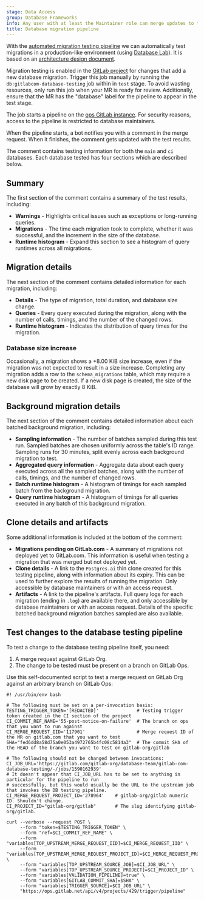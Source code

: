 ```yaml
---
stage: Data Access
group: Database Frameworks
info: Any user with at least the Maintainer role can merge updates to this content. For details, see https://docs.gitlab.com/ee/development/development_processes.html#development-guidelines-review.
title: Database migration pipeline
---
```


With the [automated migration testing pipeline](https://gitlab.com/gitlab-org/database-team/gitlab-com-database-testing)
we can automatically test migrations in a production-like environment (using [Database Lab](database_lab.md)).
It is based on an [architecture design document](https://handbook.gitlab.com/handbook/engineering/architecture/design-documents/database_testing/).

Migration testing is enabled in the [GitLab project](https://gitlab.com/gitlab-org/gitlab)
for changes that add a new database migration. Trigger this job manually by running the
`db:gitlabcom-database-testing` job within in `test` stage. To avoid wasting resources,
only run this job when your MR is ready for review. Additionally, ensure that the MR has the "database" label for the pipeline to appear in the test stage.

The job starts a pipeline on the [ops GitLab instance](https://ops.gitlab.net/).
For security reasons, access to the pipeline is restricted to database maintainers.

When the pipeline starts, a bot notifies you with a comment in the merge request.
When it finishes, the comment gets updated with the test results.

The comment contains testing information for both the `main` and `ci` databases.
Each database tested has four sections which are described below.

## Summary

The first section of the comment contains a summary of the test results, including:

- **Warnings** - Highlights critical issues such as exceptions or long-running queries.
- **Migrations** - The time each migration took to complete, whether it was successful,
  and the increment in the size of the database.
- **Runtime histogram** - Expand this section to see a histogram of query runtimes across all migrations.

## Migration details

The next section of the comment contains detailed information for each migration, including:

- **Details** - The type of migration, total duration, and database size change.
- **Queries** - Every query executed during the migration, along with the number of
  calls, timings, and the number of the changed rows.
- **Runtime histogram** - Indicates the distribution of query times for the migration.

### Database size increase

Occasionally, a migration shows a +8.00 KiB size increase, even if the migration was not
expected to result in a size increase. Completing any migration adds a row to the
`schema_migrations` table, which may require a new disk page to be created.
If a new disk page is created, the size of the database will grow by exactly 8 KiB.

## Background migration details

The next section of the comment contains detailed information about each batched background migration, including:

- **Sampling information** - The number of batches sampled during this test run.
  Sampled batches are chosen uniformly across the table's ID range. Sampling runs
  for 30 minutes, split evenly across each background migration to test.
- **Aggregated query information** - Aggregate data about each query executed across
  all the sampled batches, along with the number of calls, timings, and the number of changed rows.
- **Batch runtime histogram** - A histogram of timings for each sampled batch
  from the background migration.
- **Query runtime histogram** - A histogram of timings for all queries executed
  in any batch of this background migration.

## Clone details and artifacts

Some additional information is included at the bottom of the comment:

- **Migrations pending on GitLab.com** - A summary of migrations not deployed yet
  to GitLab.com. This information is useful when testing a migration that was merged
  but not deployed yet.
- **Clone details** - A link to the `Postgres.ai` thin clone created for this
  testing pipeline, along with information about its expiry. This can be used to
  further explore the results of running the migration. Only accessible by
  database maintainers or with an access request.
- **Artifacts** - A link to the pipeline's artifacts. Full query logs for each
  migration (ending in `.log`) are available there, and only accessible by
  database maintainers or with an access request. Details of the specific
  batched background migration batches sampled are also available.

## Test changes to the database testing pipeline

To test a change to the database testing pipeline itself, you need:

1. A merge request against GitLab Org.
1. The change to be tested must be present on a branch on GitLab Ops.

Use this self-documented script to test a merge request on GitLab Org against an arbitrary branch on GitLab Ops:

```shell
#! /usr/bin/env bash

# The following must be set on a per-invocation basis:
TESTING_TRIGGER_TOKEN='[REDACTED]'              # Testing trigger token created in the CI section of the project
CI_COMMIT_REF_NAME='55-post-notice-on-failure'  # The branch on ops that you want to run against
CI_MERGE_REQUEST_IID='117901'                   # Merge request ID of the MR on gitlab.com that you want to test
SHA="fed6dd8a58d75a0e053a4972765b4fc08c5814a3"  # The commit SHA of the HEAD of the branch you want to test on gitlab-org/gitlab

# The following should not be changed between invocations:
CI_JOB_URL='https://gitlab.com/gitlab-org/database-team/gitlab-com-database-testing/-/jobs/1590162939'
# It doesn't appear that CI_JOB_URL has to be set to anything in particular for the pipeline to run
# successfully, but this would usually be the URL to the upstream job that invokes the DB testing pipeline.
CI_MERGE_REQUEST_PROJECT_ID='278964'    # gitlab-org/gitlab numeric ID. Shouldn't change.
CI_PROJECT_ID="gitlab-org/gitlab"       # The slug identifying gitlab-org/gitlab.

curl --verbose --request POST \
     --form "token=$TESTING_TRIGGER_TOKEN" \
     --form "ref=$CI_COMMIT_REF_NAME" \
     --form "variables[TOP_UPSTREAM_MERGE_REQUEST_IID]=$CI_MERGE_REQUEST_IID" \
     --form "variables[TOP_UPSTREAM_MERGE_REQUEST_PROJECT_ID]=$CI_MERGE_REQUEST_PROJECT_ID" \
     --form "variables[TOP_UPSTREAM_SOURCE_JOB]=$CI_JOB_URL" \
     --form "variables[TOP_UPSTREAM_SOURCE_PROJECT]=$CI_PROJECT_ID" \
     --form "variables[VALIDATION_PIPELINE]=true" \
     --form "variables[GITLAB_COMMIT_SHA]=$SHA" \
     --form "variables[TRIGGER_SOURCE]=$CI_JOB_URL" \
     "https://ops.gitlab.net/api/v4/projects/429/trigger/pipeline"
```

